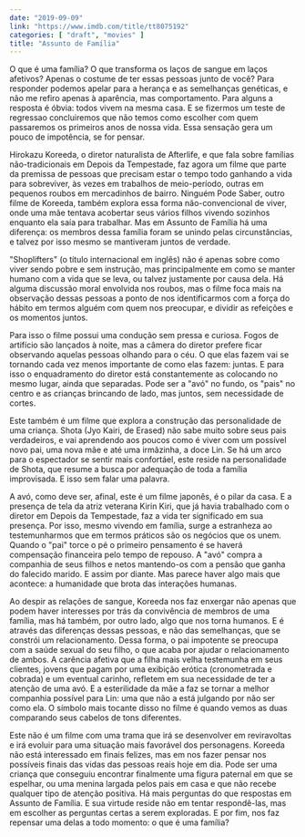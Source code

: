 ```yaml
---
date: "2019-09-09"
link: "https://www.imdb.com/title/tt8075192"
categories: [ "draft", "movies" ]
title: "Assunto de Família"
---
```

O que é uma família? O que transforma os laços de sangue em laços afetivos? Apenas o costume de ter essas pessoas junto de você? Para responder podemos apelar para a herança e as semelhanças genéticas, e não me refiro apenas à aparência, mas comportamento. Para alguns a resposta é óbvia: todos vivem na mesma casa. E se fizermos um teste de regressao concluiremos que não temos como escolher com quem passaremos os primeiros anos de nossa vida. Essa sensação gera um pouco de impotência, se for pensar.

Hirokazu Koreeda, o diretor naturalista de Afterlife, e que fala sobre famílias não-tradicionais em Depois da Tempestade, faz agora um filme que parte da premissa de pessoas que precisam estar o tempo todo ganhando a vida para sobreviver, às vezes em trabalhos de meio-período, outras em pequenos roubos em mercadinhos de bairro. Ninguém Pode Saber, outro filme de Koreeda, também explora essa forma não-convencional de viver, onde uma mãe tentava acobertar seus vários filhos vivendo sozinhos enquanto ela saía para trabalhar. Mas em Assunto de Família há uma diferença: os membros dessa família foram se unindo pelas circunstâncias, e talvez por isso mesmo se mantiveram juntos de verdade.

"Shoplifters" (o título internacional em inglês) não é apenas sobre como viver sendo pobre e sem instrução, mas principalmente em como se manter humano com a vida que se leva, ou talvez justamente por causa dela. Há alguma discussão moral envolvida nos roubos, mas o filme foca mais na observação dessas pessoas a ponto de nos identificarmos com a força do hábito em termos alguém com quem nos preocupar, e dividir as refeições e os momentos juntos.

Para isso o filme possui uma condução sem pressa e curiosa. Fogos de artifício são lançados à noite, mas a câmera do diretor prefere ficar observando aquelas pessoas olhando para o céu. O que elas fazem vai se tornando cada vez menos importante de como elas fazem: juntas. E para isso o enquadramento do diretor está constantemente as colocando no mesmo lugar, ainda que separadas. Pode ser a "avó" no fundo, os "pais" no centro e as crianças brincando de lado, mas juntos, sem necessidade de cortes.

Este também é um filme que explora a construção das personalidade de uma criança. Shota (Jyo Kairi, de Erased) não sabe muito sobre seus pais verdadeiros, e vai aprendendo aos poucos como é viver com um possível novo pai, uma nova mãe e até uma irmãzinha, a doce Lin. Se há um arco para o espectador se sentir mais confortáel, este reside na personalidade de Shota, que resume a busca por adequação de toda a família improvisada. E isso sem falar uma palavra.

A avó, como deve ser, afinal, este é um filme japonês, é o pilar da casa. E a presença de tela da atriz veterana Kirin Kiri, que já havia trabalhado com o diretor em Depois da Tempestade, faz a vida ter significado em sua presença. Por isso, mesmo vivendo em família, surge a estranheza ao testemunharmos que em termos práticos são os negócios que os unem. Quando o "pai" torce o pé o primeiro pensamento é se haverá compensação financeira pelo tempo de repouso. A "avó" compra a companhia de seus filhos e netos mantendo-os com a pensão que ganha do falecido marido. E assim por diante. Mas parece haver algo mais que acontece: a humanidade que brota das interações humanas.

Ao despir as relações de sangue, Koreeda nos faz enxergar não apenas que podem haver interesses por trás da convivência de membros de uma família, mas há também, por outro lado, algo que nos torna humanos. E é através das diferenças dessas pessoas, e não das semelhanças, que se constrói um relacionamento. Dessa forma, o pai impotente se preocupa com a saúde sexual do seu filho, o que acaba por ajudar o relacionamento de ambos. A carência afetiva que a filha mais velha testemunha em seus clientes, jovens que pagam por uma exibição erótica (cronometrada e cobrada) e um eventual carinho, refletem em sua necessidade de ter a atenção de uma avó. E a esterilidade da mãe a faz se tornar a melhor companhia possível para Lin: uma que não a está julgando por não ser como ela. O símbolo mais tocante disso no filme é quando vemos as duas comparando seus cabelos de tons diferentes.

Este não é um filme com uma trama que irá se desenvolver em reviravoltas e irá evoluir para uma situação mais favorável dos personagens. Koreeda não está interessado em finais felizes, mas em nos fazer pensar nos possíveis finais das vidas das pessoas reais hoje em dia. Pode ser uma criança que conseguiu encontrar finalmente uma figura paternal em que se espelhar, ou uma menina largada pelos pais em casa e que não recebe qualquer tipo de atenção positiva. Há mais perguntas do que respostas em Assunto de Família. E sua virtude reside não em tentar respondê-las, mas em escolher as perguntas certas a serem exploradas. E por fim, nos faz repensar uma delas a todo momento: o que é uma família?
